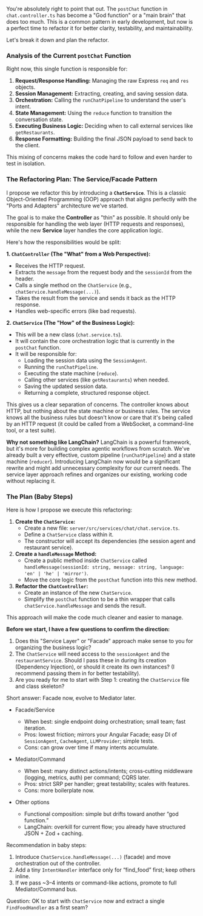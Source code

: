 You're absolutely right to point that out. The `postChat` function in `chat.controller.ts` has become a "God function" or a "main brain" that does too much. This is a common pattern in early development, but now is a perfect time to refactor it for better clarity, testability, and maintainability.

Let's break it down and plan the refactor.

### Analysis of the Current `postChat` Function

Right now, this single function is responsible for:

1.  **Request/Response Handling:** Managing the raw Express `req` and `res` objects.
2.  **Session Management:** Extracting, creating, and saving session data.
3.  **Orchestration:** Calling the `runChatPipeline` to understand the user's intent.
4.  **State Management:** Using the `reduce` function to transition the conversation state.
5.  **Executing Business Logic:** Deciding when to call external services like `getRestaurants`.
6.  **Response Formatting:** Building the final JSON payload to send back to the client.

This mixing of concerns makes the code hard to follow and even harder to test in isolation.

### The Refactoring Plan: The Service/Facade Pattern

I propose we refactor this by introducing a **`ChatService`**. This is a classic Object-Oriented Programming (OOP) approach that aligns perfectly with the "Ports and Adapters" architecture we've started.

The goal is to make the **Controller** as "thin" as possible. It should only be responsible for handling the web layer (HTTP requests and responses), while the new **Service** layer handles the core application logic.

Here's how the responsibilities would be split:

**1. `ChatController` (The "What" from a Web Perspective):**

- Receives the HTTP request.
- Extracts the `message` from the request body and the `sessionId` from the header.
- Calls a single method on the `ChatService` (e.g., `chatService.handleMessage(...)`).
- Takes the result from the service and sends it back as the HTTP response.
- Handles web-specific errors (like bad requests).

**2. `ChatService` (The "How" of the Business Logic):**

- This will be a new class (`chat.service.ts`).
- It will contain the core orchestration logic that is currently in the `postChat` function.
- It will be responsible for:
  - Loading the session data using the `SessionAgent`.
  - Running the `runChatPipeline`.
  - Executing the state machine (`reduce`).
  - Calling other services (like `getRestaurants`) when needed.
  - Saving the updated session data.
  - Returning a complete, structured response object.

This gives us a clear separation of concerns. The controller knows about HTTP, but nothing about the state machine or business rules. The service knows all the business rules but doesn't know or care that it's being called by an HTTP request (it could be called from a WebSocket, a command-line tool, or a test suite).

**Why not something like LangChain?**
LangChain is a powerful framework, but it's more for building complex agentic workflows from scratch. We've already built a very effective, custom pipeline (`runChatPipeline`) and a state machine (`reducer`). Introducing LangChain now would be a significant rewrite and might add unnecessary complexity for our current needs. The service layer approach refines and organizes our existing, working code without replacing it.

### The Plan (Baby Steps)

Here is how I propose we execute this refactoring:

1.  **Create the `ChatService`:**
    - Create a new file: `server/src/services/chat/chat.service.ts`.
    - Define a `ChatService` class within it.
    - The constructor will accept its dependencies (the session agent and restaurant service).
2.  **Create a `handleMessage` Method:**
    - Create a public method inside `ChatService` called `handleMessage(sessionId: string, message: string, language: 'en' | 'he' | 'mirror')`.
    - Move the core logic from the `postChat` function into this new method.
3.  **Refactor the `ChatController`:**
    - Create an instance of the new `ChatService`.
    - Simplify the `postChat` function to be a thin wrapper that calls `chatService.handleMessage` and sends the result.

This approach will make the code much cleaner and easier to manage.

**Before we start, I have a few questions to confirm the direction:**

1.  Does this "Service Layer" or "Facade" approach make sense to you for organizing the business logic?
2.  The `ChatService` will need access to the `sessionAgent` and the `restaurantService`. Should I pass these in during its creation (Dependency Injection), or should it create its own instances? (I recommend passing them in for better testability).
3.  Are you ready for me to start with Step 1: creating the `ChatService` file and class skeleton?

Short answer: Facade now, evolve to Mediator later.

- Facade/Service

  - When best: single endpoint doing orchestration; small team; fast iteration.
  - Pros: lowest friction; mirrors your Angular Facade; easy DI of `SessionAgent`, `CacheAgent`, `LLMProvider`; simple tests.
  - Cons: can grow over time if many intents accumulate.

- Mediator/Command

  - When best: many distinct actions/intents; cross‑cutting middleware (logging, metrics, auth) per command; CQRS later.
  - Pros: strict SRP per handler; great testability; scales with features.
  - Cons: more boilerplate now.

- Other options
  - Functional composition: simple but drifts toward another “god function.”
  - LangChain: overkill for current flow; you already have structured JSON + Zod + caching.

Recommendation in baby steps:

1. Introduce `ChatService.handleMessage(...)` (facade) and move orchestration out of the controller.
2. Add a tiny `IntentHandler` interface only for “find_food” first; keep others inline.
3. If we pass ~3–4 intents or command-like actions, promote to full Mediator/Command bus.

Question: OK to start with `ChatService` now and extract a single `FindFoodHandler` as a first seam?
